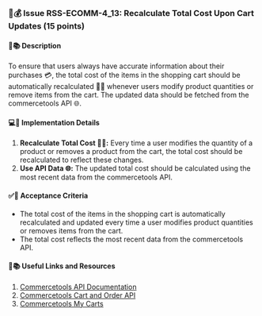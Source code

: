 ### 🧮💰 Issue RSS-ECOMM-4_13: Recalculate Total Cost Upon Cart Updates (15 points)

#### 📝📚 Description

To ensure that users always have accurate information about their purchases 💳, the total cost of the items in the shopping cart should be automatically recalculated 🔄🧮 whenever users modify product quantities or remove items from the cart. The updated data should be fetched from the commercetools API 🌐.

#### 💻🔧 Implementation Details

1. **Recalculate Total Cost 🔄🧮:** Every time a user modifies the quantity of a product or removes a product from the cart, the total cost should be recalculated to reflect these changes.
2. **Use API Data 🌐:** The updated total cost should be calculated using the most recent data from the commercetools API.

#### ✅🎯 Acceptance Criteria

- The total cost of the items in the shopping cart is automatically recalculated and updated every time a user modifies product quantities or removes items from the cart.
- The total cost reflects the most recent data from the commercetools API.

#### 🔗📚 Useful Links and Resources

1. [Commercetools API Documentation](https://docs.commercetools.com/api)
2. [Commercetools Cart and Order API](https://docs.commercetools.com/api/projects/carts)
3. [Commercetools My Carts](https://docs.commercetools.com/api/projects/me-carts)
